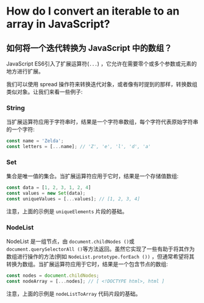 # How do I convert an iterable to an array in JavaScript?

## 如何将一个迭代转换为 JavaScript 中的数组？

JavaScript ES6引入了扩展运算符(`...`) ，它允许在需要零个或多个参数或元素的地方进行扩展。

我们可以使用 spread 操作符来转换迭代对象，或者像有时提到的那样，转换数组类似对象。让我们来看一些例子:

### String

当扩展运算符应用于字符串时，结果是一个字符串数组，每个字符代表原始字符串的一个字符:

```js
const name = 'Zelda';
const letters = [...name]; // 'Z', 'e', 'l', 'd', 'a'
```

### Set

集合是唯一值的集合。当扩展运算符应用于它时，结果是一个存储值数组:

```js
const data = [1, 2, 3, 1, 2, 4]
const values = new Set(data);
const uniqueValues = [...values]; // [1, 2, 3, 4]
```

注意，上面的示例是 `uniqueElements` 片段的基础。

### NodeList

NodeList 是一组节点，由 `document.childNodes ()`或 `document.querySelectorAll ()`等方法返回。虽然它实现了一些有助于将其作为数组进行操作的方法(例如 `NodeList.prototype.forEach ())` ，但通常希望将其转换为数组。当扩展运算符应用于它时，结果是一个包含节点的数组:

```js
const nodes = document.childNodes;
const nodeArray = [...nodes]; // [ <!DOCTYPE html>, html ]
```

注意，上面的示例是 `nodeListToArray` 代码片段的基础。

